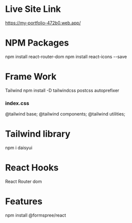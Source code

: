 # Live Site Link
https://my-portfolio-472b0.web.app/


# NPM Packages
npm install react-router-dom
npm install react-icons --save



# Frame Work
Tailwind
npm install -D tailwindcss postcss autoprefixer
### index.css
@tailwind base;
@tailwind components;
@tailwind utilities;


# Tailwind library
npm i daisyui

# React Hooks
React Router dom


# Features

npm install @formspree/react